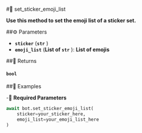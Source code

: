 #🔧 set_sticker_emoji_list

**Use this method to set the emoji list of a sticker set.**

##⚙️ Parameters

- **`sticker`** (**`str`** )
- **`emoji_list`** (**List of `str`** ): **List of emojis**

##📲 Returns

#### `bool`

##📀 Examples

-🪫 **Required Parameters**

```python
await bot.set_sticker_emoji_list(
    sticker=your_sticker_here,
    emoji_list=your_emoji_list_here
)
```
